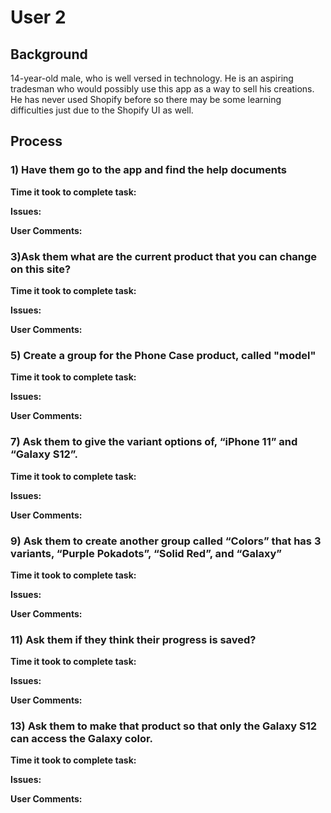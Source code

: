 # User 2

## Background
14-year-old male, who is well versed in technology. He is an aspiring tradesman who would possibly use this app as a way to sell his creations. He has never used Shopify before so there may be some learning difficulties just due to the Shopify UI as well.

## Process
### 1) Have them go to the app and find the help documents

**Time it took to complete task:**

**Issues:**



**User Comments:**
### 3)Ask them what are the current product that you can change on this site?
**Time it took to complete task:**


**Issues:**



**User Comments:**

### 5) Create a group for the Phone Case product, called "model"
**Time it took to complete task:**


**Issues:**



**User Comments:**
### 7) Ask them to give the variant options of, “iPhone 11” and “Galaxy S12”.
**Time it took to complete task:**


**Issues:**



**User Comments:**
### 9) Ask them to create another group called “Colors” that has 3 variants, “Purple Pokadots”, “Solid Red”, and “Galaxy”
**Time it took to complete task:**


**Issues:**



**User Comments:**

### 11) Ask them if they think their progress is saved?
**Time it took to complete task:**


**Issues:**


**User Comments:**

### 13) Ask them to make that product so that only the Galaxy S12 can access the Galaxy color.
**Time it took to complete task:**


**Issues:**



**User Comments:**


